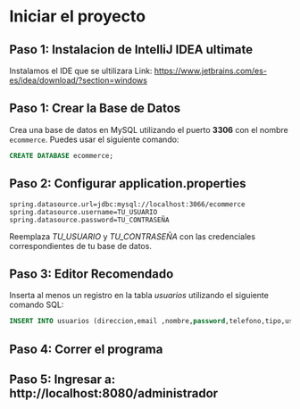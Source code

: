 # Iniciar el proyecto

## Paso 1: Instalacion de IntelliJ IDEA ultimate
Instalamos el IDE que se ultilizara
Link: https://www.jetbrains.com/es-es/idea/download/?section=windows

## Paso 1: Crear la Base de Datos

Crea una base de datos en MySQL utilizando el puerto **3306** con el nombre `ecommerce`. Puedes usar el siguiente comando:

```sql
CREATE DATABASE ecommerce;
```
## Paso 2: Configurar application.properties

```properties
spring.datasource.url=jdbc:mysql://localhost:3066/ecommerce
spring.datasource.username=TU_USUARIO
spring.datasource.password=TU_CONTRASEÑA
```
Reemplaza *TU_USUARIO* y *TU_CONTRASEÑA* con las credenciales correspondientes de tu base de datos.

## Paso 3: Editor Recomendado
Inserta al menos un registro en la tabla *usuarios* utilizando el siguiente comando SQL:
```sql
INSERT INTO usuarios (direccion,email ,nombre,password,telefono,tipo,username) values ("admin","admin","admin","adminadmin123","admin","admin","admin");
```

## Paso 4: Correr el programa 
## Paso 5: Ingresar a: http://localhost:8080/administrador
